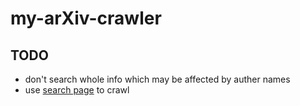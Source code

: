 # my-arXiv-crawler
## TODO
- don't search whole info which may be affected by auther names
- use [search page](https://arxiv.org/search) to crawl
